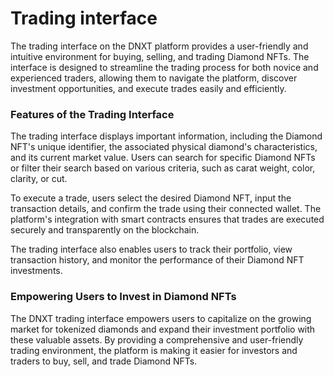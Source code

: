 # Trading interface

The trading interface on the DNXT platform provides a user-friendly and intuitive environment for buying, selling, and trading Diamond NFTs. The interface is designed to streamline the trading process for both novice and experienced traders, allowing them to navigate the platform, discover investment opportunities, and execute trades easily and efficiently.

### Features of the Trading Interface

The trading interface displays important information, including the Diamond NFT's unique identifier, the associated physical diamond's characteristics, and its current market value. Users can search for specific Diamond NFTs or filter their search based on various criteria, such as carat weight, color, clarity, or cut.

To execute a trade, users select the desired Diamond NFT, input the transaction details, and confirm the trade using their connected wallet. The platform's integration with smart contracts ensures that trades are executed securely and transparently on the blockchain.

The trading interface also enables users to track their portfolio, view transaction history, and monitor the performance of their Diamond NFT investments.

### Empowering Users to Invest in Diamond NFTs

The DNXT trading interface empowers users to capitalize on the growing market for tokenized diamonds and expand their investment portfolio with these valuable assets. By providing a comprehensive and user-friendly trading environment, the platform is making it easier for investors and traders to buy, sell, and trade Diamond NFTs.
